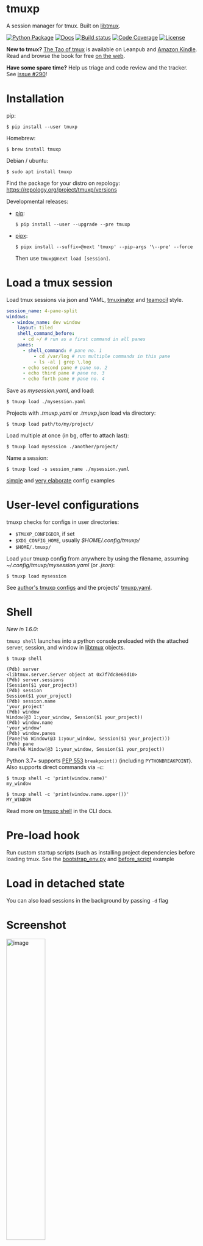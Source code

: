 # tmuxp

A session manager for tmux. Built on [libtmux](https://github.com/tmux-python/libtmux).

[![Python Package](https://img.shields.io/pypi/v/tmuxp.svg)](https://pypi.org/project/tmuxp/)
[![Docs](https://github.com/tmux-python/tmuxp/workflows/Publish%20Docs/badge.svg)](https://tmuxp.git-pull.com/)
[![Build status](https://github.com/tmux-python/tmuxp/workflows/tests/badge.svg)](https://github.com/tmux-python/tmuxp/actions?query=workflow%3A%22tests%22)
[![Code Coverage](https://codecov.io/gh/tmux-python/tmuxp/branch/master/graph/badge.svg)](https://codecov.io/gh/tmux-python/tmuxp)
[![License](https://img.shields.io/github/license/tmux-python/tmuxp.svg)](https://github.com/tmux-python/tmuxp/blob/master/LICENSE)

**New to tmux?** [The Tao of tmux](https://leanpub.com/the-tao-of-tmux)
is available on Leanpub and [Amazon Kindle](http://amzn.to/2gPfRhC).
Read and browse the book for free [on the
web](https://leanpub.com/the-tao-of-tmux/read).

**Have some spare time?** Help us triage and code review and the tracker. See [issue
#290](https://github.com/tmux-python/tmuxp/discussions/290)!

# Installation

pip:

```console
$ pip install --user tmuxp
```

Homebrew:

```console
$ brew install tmuxp
```

Debian / ubuntu:

```console
$ sudo apt install tmuxp
```

Find the package for your distro on repology: <https://repology.org/project/tmuxp/versions>

Developmental releases:

- [pip](https://pip.pypa.io/en/stable/):

  ```console
  $ pip install --user --upgrade --pre tmuxp
  ```

- [pipx](https://pypa.github.io/pipx/docs/):

  ```console
  $ pipx install --suffix=@next 'tmuxp' --pip-args '\--pre' --force
  ```

  Then use `tmuxp@next load [session]`.

# Load a tmux session

Load tmux sessions via json and YAML,
[tmuxinator](https://github.com/aziz/tmuxinator) and
[teamocil](https://github.com/remiprev/teamocil) style.

```yaml
session_name: 4-pane-split
windows:
  - window_name: dev window
    layout: tiled
    shell_command_before:
      - cd ~/ # run as a first command in all panes
    panes:
      - shell_command: # pane no. 1
          - cd /var/log # run multiple commands in this pane
          - ls -al | grep \.log
      - echo second pane # pane no. 2
      - echo third pane # pane no. 3
      - echo forth pane # pane no. 4
```

Save as _mysession.yaml_, and load:

```console
$ tmuxp load ./mysession.yaml
```

Projects with _.tmuxp.yaml_ or _.tmuxp.json_ load via directory:

```console
$ tmuxp load path/to/my/project/
```

Load multiple at once (in bg, offer to attach last):

```console
$ tmuxp load mysession ./another/project/
```

Name a session:

```console
$ tmuxp load -s session_name ./mysession.yaml
```

[simple](http://tmuxp.git-pull.com/examples.html#short-hand-inline) and
[very
elaborate](http://tmuxp.git-pull.com/examples.html#super-advanced-dev-environment)
config examples

# User-level configurations

tmuxp checks for configs in user directories:

- `$TMUXP_CONFIGDIR`, if set
- `$XDG_CONFIG_HOME`, usually _$HOME/.config/tmuxp/_
- `$HOME/.tmuxp/`

Load your tmuxp config from anywhere by using the filename, assuming
_\~/.config/tmuxp/mysession.yaml_ (or _.json_):

```console
$ tmuxp load mysession
```

See [author's tmuxp configs](https://github.com/tony/tmuxp-config) and
the projects'
[tmuxp.yaml](https://github.com/tmux-python/tmuxp/blob/master/.tmuxp.yaml).

# Shell

_New in 1.6.0_:

`tmuxp shell` launches into a python console preloaded with the attached
server, session, and window in
[libtmux](https://github.com/tmux-python/libtmux) objects.

```console
$ tmuxp shell

(Pdb) server
<libtmux.server.Server object at 0x7f7dc8e69d10>
(Pdb) server.sessions
[Session($1 your_project)]
(Pdb) session
Session($1 your_project)
(Pdb) session.name
'your_project'
(Pdb) window
Window(@3 1:your_window, Session($1 your_project))
(Pdb) window.name
'your_window'
(Pdb) window.panes
[Pane(%6 Window(@3 1:your_window, Session($1 your_project)))
(Pdb) pane
Pane(%6 Window(@3 1:your_window, Session($1 your_project))
```

Python 3.7+ supports [PEP
553](https://www.python.org/dev/peps/pep-0553/) `breakpoint()`
(including `PYTHONBREAKPOINT`). Also supports direct commands via `-c`:

```console
$ tmuxp shell -c 'print(window.name)'
my_window

$ tmuxp shell -c 'print(window.name.upper())'
MY_WINDOW
```

Read more on [tmuxp shell](https://tmuxp.git-pull.com/cli.html#shell) in
the CLI docs.

# Pre-load hook

Run custom startup scripts (such as installing project dependencies
before loading tmux. See the
[bootstrap_env.py](https://github.com/tmux-python/tmuxp/blob/master/bootstrap_env.py)
and
[before_script](http://tmuxp.git-pull.com/examples.html#bootstrap-project-before-launch)
example

# Load in detached state

You can also load sessions in the background by passing `-d` flag

# Screenshot

<img src="https://raw.githubusercontent.com/tmux-python/tmuxp/master/docs/_static/tmuxp-demo.gif" class="align-center" style="width:45.0%" alt="image" />

# Freeze a tmux session

Snapshot your tmux layout, pane paths, and window/session names.

```console
$ tmuxp freeze session-name
```

See more about [freezing
tmux](http://tmuxp.git-pull.com/cli.html#freeze-sessions) sessions.

# Convert a session file

Convert a session file from yaml to json and vice versa.

```console
$ tmuxp convert filename
```

This will prompt you for confirmation and shows you the new file that is
going to be written.

You can auto confirm the prompt. In this case no preview will be shown.

```console
$ tmuxp convert -y filename
$ tmuxp convert --yes filename
```

# Plugin System

tmuxp has a plugin system to allow for custom behavior. See more about
the [Plugin System](http://tmuxp.git-pull.com/plugin_system.html).

# Debugging Helpers

The `load` command provides a way to log output to a log file for
debugging purposes.

```console
$ tmuxp load --log-file <log-file-name> .
```

Collect system info to submit with a Github issue:

```console
$ tmuxp debug-info
------------------
environment:
    system: Linux
    arch: x86_64

# ... so on
```

# Docs / Reading material

See the [Quickstart](http://tmuxp.git-pull.com/quickstart.html).

[Documentation](http://tmuxp.git-pull.com) homepage (also in
[中文](http://tmuxp-zh.rtfd.org/))

Want to learn more about tmux itself? [Read The Tao of Tmux
online](http://tmuxp.git-pull.com/about_tmux.html).

# Donations

Your donations fund development of new features, testing and support.
Your money will go directly to maintenance and development of the
project. If you are an individual, feel free to give whatever feels
right for the value you get out of the project.

See donation options at <https://git-pull.com/support.html>.

# Project details

- tmux support: 1.8, 1.9a, 2.0, 2.1, 2.2, 2.3, 2.4, 2.5, 2.6
- python support: >= 3.7, pypy, pypy3
- Source: <https://github.com/tmux-python/tmuxp>
- Docs: <https://tmuxp.git-pull.com>
- API: <https://tmuxp.git-pull.com/api.html>
- Changelog: <https://tmuxp.git-pull.com/history.html>
- Issues: <https://github.com/tmux-python/tmuxp/issues>
- Test Coverage: <https://codecov.io/gh/tmux-python/tmuxp>
- pypi: <https://pypi.python.org/pypi/tmuxp>
- Open Hub: <https://www.openhub.net/p/tmuxp-python>
- License: [MIT](http://opensource.org/licenses/MIT).
